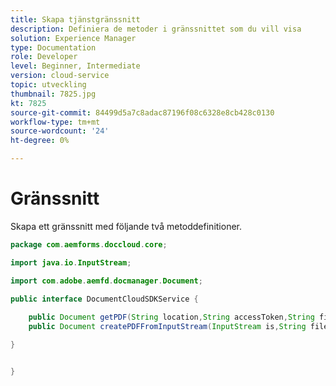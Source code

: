 ```yaml
---
title: Skapa tjänstgränssnitt
description: Definiera de metoder i gränssnittet som du vill visa
solution: Experience Manager
type: Documentation
role: Developer
level: Beginner, Intermediate
version: cloud-service
topic: utveckling
thumbnail: 7825.jpg
kt: 7825
source-git-commit: 84499d5a7c8adac87196f08c6328e8cb428c0130
workflow-type: tm+mt
source-wordcount: '24'
ht-degree: 0%

---
```


# Gränssnitt

Skapa ett gränssnitt med följande två metoddefinitioner.

```java
package com.aemforms.doccloud.core;

import java.io.InputStream;

import com.adobe.aemfd.docmanager.Document;

public interface DocumentCloudSDKService {
	
	public Document getPDF(String location,String accessToken,String fileName);
	public Document createPDFFromInputStream(InputStream is,String fileName);

}


}
```
